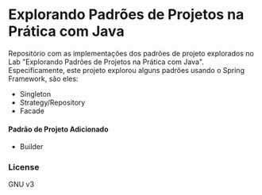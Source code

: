 # Explorando Padrões de Projetos na Prática com Java

Repositório com as implementações dos padrões de projeto explorados no Lab "Explorando Padrões de Projetos na Prática com Java". Especificamente, este projeto explorou alguns padrões usando o Spring Framework, são eles:
- Singleton
- Strategy/Repository
- Facade

#### Padrão de Projeto Adicionado
- Builder 

### License
GNU v3
